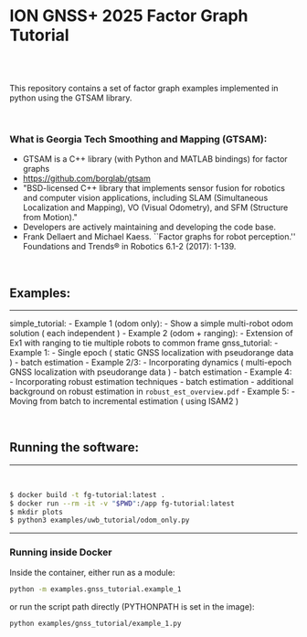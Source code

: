 # ION GNSS+ 2025 Factor Graph Tutorial
<br>
<br>

This repository contains a set of factor graph examples implemented in python using the GTSAM library.

<br>

### What is Georgia Tech Smoothing and Mapping (GTSAM):
 
- GTSAM is a C++ library (with Python and MATLAB bindings) for factor graphs
- https://github.com/borglab/gtsam
- "BSD-licensed C++ library that implements sensor fusion for robotics and computer vision applications, including SLAM (Simultaneous Localization and Mapping), VO (Visual Odometry), and SFM (Structure from Motion)."
- Developers are actively maintaining and developing the code base.
- Frank Dellaert and Michael Kaess. ``Factor graphs for robot perception.'' Foundations and Trends® in Robotics 6.1-2 (2017): 1-139.

<br>

## Examples:
---

simple_tutorial:
    - Example 1 (odom only):
        -  Show a simple multi-robot odom solution ( each independent )
    - Example 2 (odom + ranging):
        - Extension of Ex1 with ranging to tie multiple robots to common frame
gnss_tutorial:
    - Example 1: 
        - Single epoch ( static GNSS localization with pseudorange data )
        - batch estimation
    - Example 2/3:
        - Incorporating dynamics ( multi-epoch GNSS localization with pseudorange data )
        - batch estimation
    - Example 4:
        - Incorporating robust estimation techniques
        - batch estimation
        - additional background on robust estimation in `robust_est_overview.pdf`
    - Example 5:
        - Moving from batch to incremental estimation ( using ISAM2 )

<br>

## Running the software:
---

<br>

```bash
$ docker build -t fg-tutorial:latest .
$ docker run --rm -it -v "$PWD":/app fg-tutorial:latest
$ mkdir plots 
$ python3 examples/uwb_tutorial/odom_only.py 
```

---

### Running inside Docker

Inside the container, either run as a module:
```bash
python -m examples.gnss_tutorial.example_1
```
or run the script path directly (PYTHONPATH is set in the image):
```bash
python examples/gnss_tutorial/example_1.py
```
